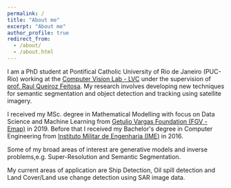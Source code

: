 ```yaml
---
permalink: /
title: "About me"
excerpt: "About me"
author_profile: true
redirect_from: 
  - /about/
  - /about.html
---
```



I am a PhD student at Pontifical Catholic University of Rio de Janeiro (PUC-Rio) working at the [Computer Vision Lab - LVC](http://www.lvc.ele.puc-rio.br) under the supervision of [prof. Raul Queiroz Feitosa](https://scholar.google.com.br/citations?user=2unw_HYAAAAJ&hl=pt-BR). My research involves developing new techniques for semantic segmentation and object detection and tracking using satellite imagery.

I received my MSc. degree in Mathematical Modelling with focus on Data Science and Machine Learning from [Getulio Vargas Foundation (FGV - Emap)](https://emap.fgv.br/) in 2019. Before that I received my Bachelor's degree in Computer Engineering from [Instituto Militar de Engenharia (IME)](http://www.ime.eb.mil.br/en/) in 2016.

Some of my broad areas of interest are generative models and inverse problems,e.g. Super-Resolution and Semantic Segmentation. 

My current areas of application are Ship Detection, Oil spill detection and Land Cover/Land use change detection using SAR image data.
